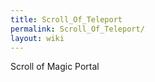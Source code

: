 ```yaml
---
title: Scroll_Of_Teleport
permalink: Scroll_Of_Teleport/
layout: wiki
---
```



 Scroll of Magic Portal 